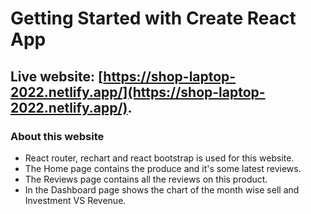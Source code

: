 # Getting Started with Create React App

## Live website:  [https://shop-laptop-2022.netlify.app/](https://shop-laptop-2022.netlify.app/).

### About this website

* React router, rechart and react bootstrap is used for this website.
* The Home page contains the produce and it's some latest reviews.
* The Reviews page contains all the reviews on this product.
* In the Dashboard page shows the chart of the month wise sell and Investment VS Revenue.
